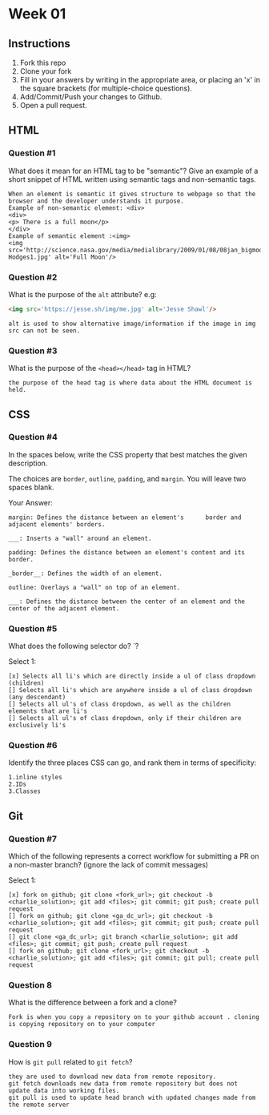 # Week 01

## Instructions

1. Fork this repo
2. Clone your fork
3. Fill in your answers by writing in the appropriate area, or placing an 'x' in
the square brackets (for multiple-choice questions).
4. Add/Commit/Push your changes to Github.
5. Open a pull request.

## HTML

### Question #1

What does it mean for an HTML tag to be "semantic"? Give an example of a short snippet of HTML written using semantic tags and non-semantic tags.

```text
When an element is semantic it gives structure to webpage so that the browser and the developer understands it purpose.
Example of non-semantic element: <div>
<div>
<p> There is a full moon</p>
</div>
Example of semantic element :<img>
<img src='http://science.nasa.gov/media/medialibrary/2009/01/08/08jan_bigmoon2009_resources/Ron-Hodges1.jpg' alt='Full Moon'/>

```

### Question #2

What is the purpose of the `alt` attribute? e.g:

```html
<img src='https://jesse.sh/img/me.jpg' alt='Jesse Shawl'/>
```

```text
alt is used to show alternative image/information if the image in img src can not be seen.
```

### Question #3

What is the purpose of the `<head></head>` tag in HTML?

```text
the purpose of the head tag is where data about the HTML document is held.
```

## CSS

### Question #4

In the spaces below, write the CSS property that best matches the given description.

The choices are `border`, `outline`, `padding`, and `margin`. You will leave two spaces blank.

Your Answer:

```text
margin: Defines the distance between an element's      border and adjacent elements' borders.

___: Inserts a "wall" around an element.

padding: Defines the distance between an element's content and its border.

_border__: Defines the width of an element.

outline: Overlays a "wall" on top of an element.

___: Defines the distance between the center of an element and the center of the adjacent element.
```

### Question #5

What does the following selector do?  `?

Select 1:
```
[x] Selects all li's which are directly inside a ul of class dropdown (children)
[] Selects all li's which are anywhere inside a ul of class dropdown (any descendant)
[] Selects all ul's of class dropdown, as well as the children elements that are li's
[] Selects all ul's of class dropdown, only if their children are exclusively li's
```

### Question #6

Identify the three places CSS can go, and rank them in terms of specificity:

```text
1.inline styles
2.IDs
3.Classes
```

## Git

### Question #7

Which of the following represents a correct workflow for submitting a PR on a non-master branch?
(ignore the lack of commit messages)

Select 1:
```
[x] fork on github; git clone <fork_url>; git checkout -b <charlie_solution>; git add <files>; git commit; git push; create pull request
[] fork on github; git clone <ga_dc_url>; git checkout -b <charlie_solution>; git add <files>; git commit; git push; create pull request
[] git clone <ga_dc_url>; git branch <charlie_solution>; git add <files>; git commit; git push; create pull request
[] fork on github; git clone <fork_url>; git checkout -b <charlie_solution>; git add <files>; git commit; git pull; create pull request
```

### Question 8

What is the difference between a fork and a clone?

```text
Fork is when you copy a repository on to your github account . cloning is copying repository on to your computer
```

### Question 9

How is `git pull` related to `git fetch`?

```text
they are used to download new data from remote repository.
git fetch downloads new data from remote repository but does not update data into working files.
git pull is used to update head branch with updated changes made from the remote server


```
